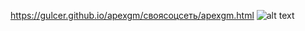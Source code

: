 https://gulcer.github.io/apexgm/своясоцсеть/apexgm.html
![alt text](https://s2.best-wallpaper.net/wallpaper/2880x1800/1703/Germany-Bavarian-Bayern-Alps-clouds-river-forest_2880x1800.jpg "Logo Title Text 1")
